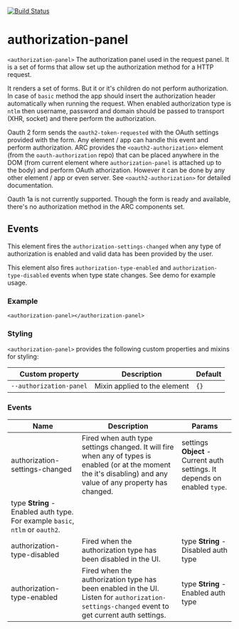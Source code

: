 [![Build Status](https://travis-ci.org/advanced-rest-client/authorization-panel.svg?branch=master)](https://travis-ci.org/advanced-rest-client/authorization-panel)  

# authorization-panel

`<authorization-panel>` The authorization panel used in the request panel.
It is a set of forms that allow set up the authorization method for a HTTP request.

It renders a set of forms. But it or it's children do not perform authorization.
In case of `basic` method the app should insert the authorization header automatically when
running the request.
When enabled authorization type is `ntlm` then username, password and domain should be passed
to transport (XHR, socket) and there perform the authorization.

Oauth 2 form sends the `oauth2-token-requested` with the OAuth settings provided with the form.
Any element / app can handle this event and perform authorization.
ARC provides the `<oauth2-authorization>` element (from the `oauth-authorization` repo) that can
be placed anywhere in the DOM (from current element where `authorization-panel` is attached up to
the body) and perform OAuth athorization. However it can be done by any other element / app  or
even server. See `<oauth2-authorization>` for detailed documentation.

Oauth 1a is not currently supported. Though the form is ready and available, there's no
authorization method in the ARC components set.

## Events
This element fires the `authorization-settings-changed` when any type of authorization
is enabled and valid data has been provided by the user.

This element also fires `authorization-type-enabled` and `authorization-type-disabled` events
when type state changes.
See demo for example usage.

### Example
```
<authorization-panel></authorization-panel>
```

### Styling
`<authorization-panel>` provides the following custom properties and mixins for styling:

Custom property | Description | Default
----------------|-------------|----------
`--authorization-panel` | Mixin applied to the element | `{}`



### Events
| Name | Description | Params |
| --- | --- | --- |
| authorization-settings-changed | Fired when auth type settings changed. It will fire when any of types is enabled (or at the moment the it's disabling) and any value of any property has changed. | settings **Object** - Current auth settings. It depends on enabled `type`. |
type **String** - Enabled auth type. For example `basic`, `ntlm` or `oauth2`. |
| authorization-type-disabled | Fired when the authorization type has been disabled in the UI. | type **String** - Disabled auth type |
| authorization-type-enabled | Fired when the authorization type has been enabled in the UI. Listen for `authorization-settings-changed` event to get current auth settings. | type **String** - Enabled auth type |
